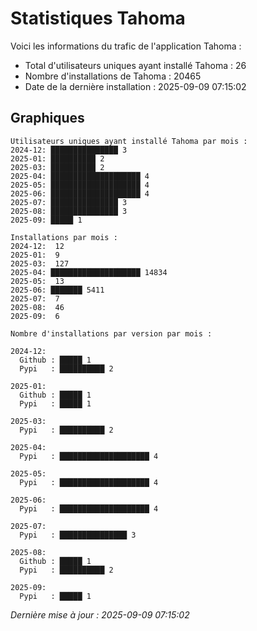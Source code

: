 # Statistiques Tahoma

Voici les informations du trafic de l'application Tahoma :
- Total d'utilisateurs uniques ayant installé Tahoma : 26
- Nombre d'installations de Tahoma : 20465
- Date de la dernière installation : 2025-09-09 07:15:02

## Graphiques
```
Utilisateurs uniques ayant installé Tahoma par mois :
2024-12: ███████████████ 3
2025-01: ██████████ 2
2025-03: ██████████ 2
2025-04: ████████████████████ 4
2025-05: ████████████████████ 4
2025-06: ████████████████████ 4
2025-07: ███████████████ 3
2025-08: ███████████████ 3
2025-09: █████ 1
```

```
Installations par mois :
2024-12:  12
2025-01:  9
2025-03:  127
2025-04: ████████████████████ 14834
2025-05:  13
2025-06: ███████ 5411
2025-07:  7
2025-08:  46
2025-09:  6
```

```
Nombre d'installations par version par mois :

2024-12:
  Github : █████ 1
  Pypi   : ██████████ 2

2025-01:
  Github : █████ 1
  Pypi   : █████ 1

2025-03:
  Pypi   : ██████████ 2

2025-04:
  Pypi   : ████████████████████ 4

2025-05:
  Pypi   : ████████████████████ 4

2025-06:
  Pypi   : ████████████████████ 4

2025-07:
  Pypi   : ███████████████ 3

2025-08:
  Github : █████ 1
  Pypi   : ██████████ 2

2025-09:
  Pypi   : █████ 1
```


*Dernière mise à jour : 2025-09-09 07:15:02*
